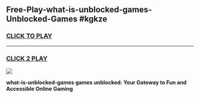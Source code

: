 
## Free-Play-what-is-unblocked-games-Unblocked-Games #kgkze
<h3>
<a href="https://news.freeplayer.one?title=what-is-unblocked-games&ref=8M">CLICK TO PLAY</a></h3>
<hr>

<h3>
<a href="https://news.freeplayer.one?title=what-is-unblocked-games&ref=8M">CLICK 2 PLAY</a>
  
</h3>

<a href="https://news.freeplayer.one?title=what-is-unblocked-games&ref=8M"><img src="https://clearcache.store/games.png"></a>


**what-is-unblocked-games games unblocked: Your Gateway to Fun and Accessible Online Gaming**
